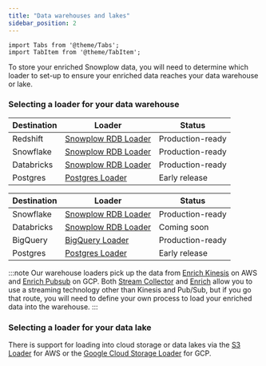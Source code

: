 ```yaml
---
title: "Data warehouses and lakes"
sidebar_position: 2
---
```


```mdx-code-block
import Tabs from '@theme/Tabs';
import TabItem from '@theme/TabItem';
```

To store your enriched Snowplow data, you will need to determine which loader to set-up to ensure your enriched data reaches your data warehouse or lake. 

### Selecting a loader for your data warehouse
<Tabs groupId="destination">
  <TabItem value="aws" label="AWS" default>

| Destination | Loader                                                                       | Status           |
|-------------|------------------------------------------------------------------------------|------------------|
| Redshift    | [Snowplow RDB Loader](/docs/destinations/warehouses-and-lakes/rdb/index.md)  | Production-ready |
| Snowflake   | [Snowplow RDB Loader](/docs/destinations/warehouses-and-lakes/rdb/index.md)  | Production-ready |
| Databricks  | [Snowplow RDB Loader](/docs/destinations/warehouses-and-lakes/rdb/index.md)  | Production-ready |
| Postgres    | [Postgres Loader](/docs/destinations/warehouses-and-lakes/postgres/index.md) | Early release    |

  </TabItem>
  <TabItem value="gcp" label="GCP">

| Destination | Loader                                                                       | Status           |
|-------------|------------------------------------------------------------------------------|------------------|
| Snowflake   | [Snowplow RDB Loader](/docs/destinations/warehouses-and-lakes/rdb/index.md)  | Production-ready |
| Databricks  | [Snowplow RDB Loader](/docs/destinations/warehouses-and-lakes/rdb/index.md)  | Coming soon      |
| BigQuery    | [BigQuery Loader](/docs/destinations/warehouses-and-lakes/bigquery/index.md) | Production-ready |
| Postgres    | [Postgres Loader](/docs/destinations/warehouses-and-lakes/postgres/index.md) | Early release    |

  </TabItem>
</Tabs>

:::note
Our warehouse loaders pick up the data from [Enrich Kinesis](/docs/pipeline-components-and-applications/enrichment-components/enrich-kinesis/index.md) on AWS and [Enrich Pubsub](/docs/pipeline-components-and-applications/enrichment-components/enrich-pubsub/index.md) on GCP. Both [Stream Collector](/docs/pipeline-components-and-applications/stream-collector/index.md) and [Enrich](/docs/pipeline-components-and-applications/enrichment-components/index.md) allow you to use a streaming technology other than Kinesis and Pub/Sub, but if you go that route, you will need to define your own process to load your enriched data into the warehouse.
:::

### Selecting a loader for your data lake 

There is support for loading into cloud storage or data lakes via the [S3 Loader](/docs/destinations/warehouses-and-lakes/s3/index.md) for AWS or the [Google Cloud Storage Loader](/docs/destinations/warehouses-and-lakes/google-cloud-storage/index.md) for GCP.
